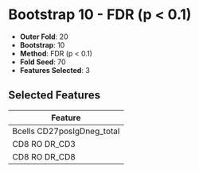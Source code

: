 # Bootstrap 10 - FDR (p < 0.1)

- **Outer Fold**: 20
- **Bootstrap**: 10
- **Method**: FDR (p < 0.1)
- **Fold Seed**: 70
- **Features Selected**: 3

## Selected Features

| Feature |
|---------|
| Bcells CD27posIgDneg_total |
| CD8 RO DR_CD3 |
| CD8 RO DR_CD8 |
